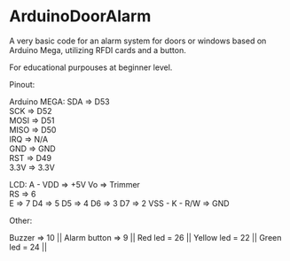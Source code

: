 # ArduinoDoorAlarm
A very basic code for an alarm system for doors or windows based on Arduino Mega, utilizing RFDI cards and a button.

For educational purpouses at beginner level.

Pinout:

Arduino MEGA:
 SDA   =>  D53         
 SCK   =>  D52                      
 MOSI  =>  D51            
 MISO  =>  D50            
 IRQ   =>  N/A            
 GND   =>  GND            
 RST   =>  D49            
 3.3V  =>  3.3V           
                             
 LCD:
 A - VDD  =>  +5V
 Vo  =>  Trimmer          
 RS  =>  6   
 E  =>  7
 D4  =>  5
 D5  =>  4
 D6  =>  3
 D7  =>  2
 VSS - K - R/W  =>  GND
 
 Other:

 Buzzer => 10 ||
 Alarm button => 9 ||
 Red led = 26 ||
 Yellow led = 22 ||
 Green led = 24 ||
 
